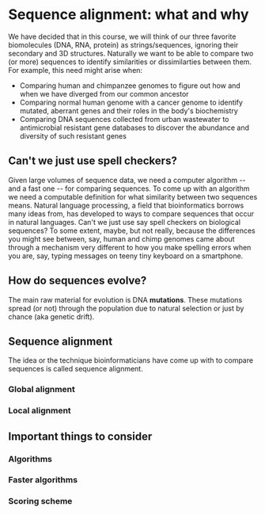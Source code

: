 # Sequence alignment: what and why

We have decided that in this course, we will think of our three favorite biomolecules (DNA, RNA, protein) as strings/sequences, ignoring their secondary and 3D structures.
Naturally we want to be able to compare two (or more) sequences to identify similarities or dissimilarties between them.
For example, this need might arise when:

- Comparing human and chimpanzee genomes to figure out how and when we have diverged from our common ancestor
- Comparing normal human genome with a cancer genome to identify mutated, aberrant genes and their roles in the body's biochemistry
- Comparing DNA sequences collected from urban wastewater to antimicrobial resistant gene databases to discover the abundance and diversity of such resistant genes


## Can't we just use spell checkers?
Given large volumes of sequence data, we need a computer algorithm -- and a fast one -- for comparing sequences. 
To come up with an algorithm we need a computable definition for what similarity between two sequences means. 
Natural language processing, a field that bioinformatics borrows many ideas from, has developed to ways to compare sequences that occur in natural languages. Can't we just use say spell checkers on biological sequences?
To some extent, maybe, but not really, because the differences you might see between, say,  human and chimp genomes came about through a mechanism very different to how you make spelling errors when you are, say, typing messages on teeny tiny keyboard on a smartphone. 

## How do sequences evolve?
The main raw material for evolution is DNA **mutations**. 
These mutations spread (or not) through the population due to natural selection or just by chance (aka genetic drift). 


## Sequence alignment
The idea or the technique bioinformaticians have come up with to compare sequences is called sequence alignment.

### Global alignment

### Local alignment

## Important things to consider
### Algorithms
### Faster algorithms
### Scoring scheme

